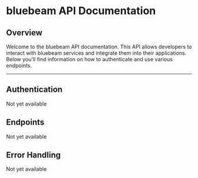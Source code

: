 # bluebeam API Documentation

## Overview

Welcome to the bluebeam API documentation. This API allows developers to interact with bluebeam services and integrate them into their applications.
Below you'll find information on how to authenticate and use various endpoints.

---

## Authentication

Not yet available

## Endpoints

Not yet available

## Error Handling

Not yet available
